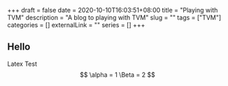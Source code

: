 +++
draft = false
date = 2020-10-10T16:03:51+08:00
title = "Playing with TVM"
description = "A blog to playing with TVM"
slug = "" 
tags = ["TVM"]
categories = []
externalLink = ""
series = []
+++
## Hello
Latex Test
$$
\alpha = 1
\Beta = 2
$$